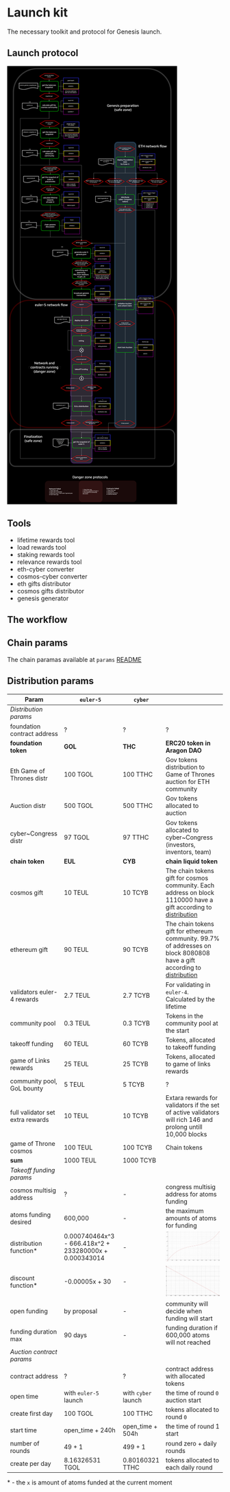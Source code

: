 # Launch kit
The necessary toolkit and protocol for Genesis launch. 

## Launch protocol
![](pic/launch_protocol_v2.png)

## Tools

- lifetime rewards tool
- load rewards tool
- staking rewards tool
- relevance rewards tool
- eth-cyber converter
- cosmos-cyber converter
- eth gifts distributor
- cosmos gifts distributor
- genesis generator

## The workflow

## Chain params

The chain paramas available at `params` [README](/params/README.md)

## Distribution params

| Param                            | `euler-5` | `cyber`  |    |
|----------------------------------|-----------|----------|----|
|*Distribution params*|
| foundation contract address      | ?         | ?        | ?  |
| **foundation token**             | **GOL**   | **THC**  | **ERC20 token in Aragon DAO**  |
| Eth Game of Thrones distr        | 100 TGOL  | 100 TTHC | Gov tokens distribution to Game of Thrones auction for ETH community  |
| Auction distr                    | 500 TGOL  | 500 TTHC | Gov tokens allocated to auction  |
| cyber~Congress distr             | 97 TGOL   | 97 TTHC  | Gov tokens allocated to cyber~Congress (investors, inventors, team)   |
| **chain token**                  | **EUL**   | **CYB**  | **chain liquid token**  |
| cosmos gift                      | 10 TEUL   | 10 TCYB  | The chain tokens gift for cosmos community. Each address on block 1110000 have a gift according to [distribution]() |
| ethereum gift                    | 90 TEUL   | 90 TCYB  | The chain tokens gift for ethereum community. 99.7% of addresses on block 8080808 have a gift according to [distribution]() |
| validators euler-4 rewards       | 2.7 TEUL  | 2.7 TCYB | For validating in `euler-4`. Calculated by the lifetime |
| community pool                   | 0.3 TEUL  | 0.3 TCYB | Tokens in the community pool at the start |
| takeoff funding                  | 60 TEUL   | 60 TCYB  | Tokens, allocated to takeoff funding |
| game of Links rewards            | 25 TEUL   | 25 TCYB  | Tokens, allocated to game of links rewards |
| community pool, GoL bounty       | 5 TEUL    | 5 TCYB   | ? |
| full validator set extra rewards | 10 TEUL   | 10 TCYB  | Extara rewards for validators if the set of active validators will rich 146 and prolong untill 10,000 blocks |
| game of Throne cosmos            | 100 TEUL  | 100 TCYB | Chain tokens |
| **sum**                          | 1000 TEUL | 1000 TCYB|  |
|*Takeoff funding params*|
| cosmos multisig address          | ?                                                       | - | congress multisig address for atoms funding|
| atoms funding desired            | 600,000                                                 | - | the maximum amounts of atoms for funding|
| distribution function*           | 0.000740464x^3 - 666.418x^2 +  233280000x + 0.000343014 | - | ![](/pic/distribution.png) |
| discount function*               | -0.00005x + 30                                          | - | ![](/pic/discount.png)|
| open funding                     | by proposal                                             | - | community will decide when funding will start|
| funding duration max             | 90 days                                                 | - | funding duration if 600,000 atoms will not reached|
|*Auction contract params*|
| contract address        | ?                      | ?                  | contract address with allocated tokens |
| open time               | with `euler-5` launch  | with `cyber` launch| the time of round `0` auction start |
| create first day        | 100 TGOL               | 100 TTHC           | tokens allocated to round `0`|
| start time              | open_time + 240h       | open_time + 504h   | the time of round 1 start |
| number of rounds        | 49 + 1                 | 499 + 1            | round zero + daily rounds |
| create per day          | 8.16326531 TGOL        | 0.80160321 TTHC    | tokens allocated to each daily round|

\* -  the `x` is amount of atoms funded at the current moment
